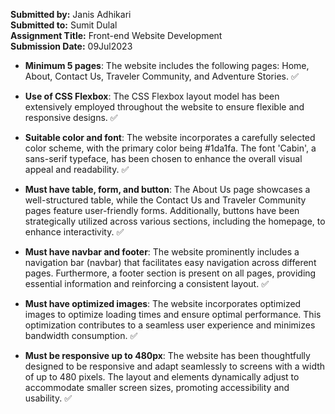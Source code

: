 <!-- Assignment Submission -->

**Submitted by:** Janis Adhikari  
**Submitted to:** Sumit Dulal  
**Assignment Title:** Front-end Website Development  
**Submission Date:**  09Jul2023

<!-- Requirement Fulfillment -->

- **Minimum 5 pages**: The website includes the following pages: Home, About, Contact Us, Traveler Community, and Adventure Stories. ✅

- **Use of CSS Flexbox**: The CSS Flexbox layout model has been extensively employed throughout the website to ensure flexible and responsive designs. ✅

- **Suitable color and font**: The website incorporates a carefully selected color scheme, with the primary color being #1da1fa. The font 'Cabin', a sans-serif typeface, has been chosen to enhance the overall visual appeal and readability. ✅

- **Must have table, form, and button**: The About Us page showcases a well-structured table, while the Contact Us and Traveler Community pages feature user-friendly forms. Additionally, buttons have been strategically utilized across various sections, including the homepage, to enhance interactivity. ✅

- **Must have navbar and footer**: The website prominently includes a navigation bar (navbar) that facilitates easy navigation across different pages. Furthermore, a footer section is present on all pages, providing essential information and reinforcing a consistent layout. ✅

- **Must have optimized images**: The website incorporates optimized images to optimize loading times and ensure optimal performance. This optimization contributes to a seamless user experience and minimizes bandwidth consumption. ✅

- **Must be responsive up to 480px**: The website has been thoughtfully designed to be responsive and adapt seamlessly to screens with a width of up to 480 pixels. The layout and elements dynamically adjust to accommodate smaller screen sizes, promoting accessibility and usability. ✅